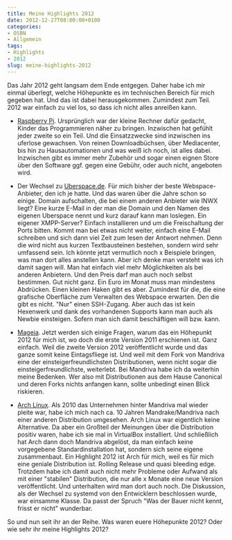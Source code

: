 ```yaml
---
title: Meine Highlights 2012
date: 2012-12-27T08:00:00+0100
categories:
- OSBN
- Allgemein
tags:
- Highlights
- 2012
slug: meine-highlights-2012
---
```

Das Jahr 2012 geht langsam dem Ende entgegen. Daher habe ich mir einmal überlegt, welche Höhepunkte es im technischen Bereich für mich gegeben hat. Und das ist dabei herausgekommen. Zumindest zum Teil. 2012 war einfach zu viel los, so dass ich nicht alles anreißen kann.

- [Raspberry Pi](http://www.raspberrypi.org "Raspberry Pi"). Ursprünglich war der kleine Rechner dafür gedacht, Kinder das Programmieren näher zu bringen. Inzwischen hat gefühlt jeder zweite so ein Teil. Und die Einsatzzwecke sind inzwischen ins uferlose gewachsen. Von reinen Downloadbüchsen, über Mediacenter, bis hin zu Hausautomationen und was weiß ich noch, ist alles dabei. Inzwischen gibt es immer mehr Zubehör und sogar einen eignen Store über den Software ggf. gegen eine Gebühr, oder auch nicht, angeboten wird.

- Der Wechsel zu [Uberspace.de](http://uberspace.de "Uberspace"). Für mich bisher der beste Webspace-Anbieter, den ich je hatte. Und das waren über die Jahre schon so einige. Domain aufschalten, die bei einem anderen Anbieter wie INWX liegt? Eine kurze E-Mail in der man die Domain und den Namen des eigenen Uberspace nennt und kurz darauf kann man loslegen. Ein eigener XMPP-Server? Einfach installieren und um die Freischaltung der Ports bitten. Kommt man bei etwas nicht weiter, einfach eine E-Mail schreiben und sich dann viel Zeit zum lesen der Antwort nehmen. Denn die wird nicht aus kurzen Textbausteinen bestehen, sondern wird sehr umfassend sein. Ich könnte jetzt vermutlich noch x Beispiele bringen, was man dort alles anstellen kann. Aber ich denke man versteht was ich damit sagen will. Man hat einfach viel mehr Möglichkeiten als bei anderen Anbietern. Und den Preis darf man auch noch selbst bestimmen. Gut nicht ganz. Ein Euro im Monat muss man mindestens Abdrücken. Einen kleinen Haken gibt es aber. Zumindest für die, die eine grafische Oberfläche zum Verwalten des Webspace erwarten. Den die gibt es nicht. "Nur" einen SSH-Zugang. Aber auch das ist kein Hexenwerk und dank des vorhandenen Supports kann man auch als Newbie einsteigen. Sofern man sich damit beschäftigen will bzw. kann.

- [Mageia](http://mageia.org/de "Mageia"). Jetzt werden sich einige Fragen, warum das ein Höhepunkt 2012 für mich ist, wo doch die erste Version 2011 erschienen ist. Ganz einfach. Weil die zweite Version 2012 veröffentlicht wurde und das ganze somit keine Eintagsfliege ist. Und weil mit dem Fork von Mandriva eine der einsteigerfreundlichsten Distributionen, wenn nicht sogar die einsteigerfreundlichste, weiterlebt. Bei Mandriva habe ich da weiterhin meine Bedenken. Wer also mit Distributionen aus dem Hause Canonical und deren Forks nichts anfangen kann, sollte unbedingt einen Blick riskieren.

- [Arch Linux](https://www.archlinux.org "Arch Linux"). Als 2010 das Unternehmen hinter Mandriva mal wieder pleite war, habe ich mich nach ca. 10 Jahren Mandrake/Mandriva nach einer anderen Distribution umgesehen. Arch Linux war eigentlich keine Alternative. Da aber ein Großteil der Meinungen über die Distribution positiv waren, habe ich sie mal in VirtualBox installiert. Und schließlich hat Arch dann doch Mandriva abgelöst, da man einfach keine vorgegebene Standardinstallation hat, sondern sich seine eigene zusammenbaut. Ein Highlight 2012 ist Arch für mich, weil es für mich eine geniale Distribution ist. Rolling Release und quasi bleeding edge. Trotzdem habe ich damit auch nicht mehr Probleme oder Aufwand als mit einer "stabilen" Distribution, die nur alle x Monate eine neue Version veröffentlicht. Und unterhalten wird man dort auch noch. Die Diskussion, als der Wechsel zu systemd von den Entwicklern beschlossen wurde, war einsamme Klasse. Da passt der Spruch "Was der Bauer nicht kennt, frisst er nicht" wunderbar.

So und nun seit ihr an der Reihe. Was waren euere Höhepunkte 2012? Oder wie sehr ihr meine Highlights 2012?